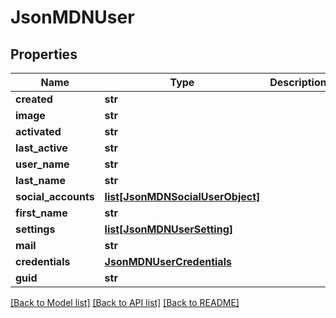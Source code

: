 # JsonMDNUser


## Properties
Name | Type | Description | Notes
------------ | ------------- | ------------- | -------------
**created** | **str** |  | [optional] 
**image** | **str** |  | [optional] 
**activated** | **str** |  | [optional] 
**last_active** | **str** |  | [optional] 
**user_name** | **str** |  | [optional] 
**last_name** | **str** |  | [optional] 
**social_accounts** | [**list[JsonMDNSocialUserObject]**](JsonMDNSocialUserObject.md) |  | [optional] 
**first_name** | **str** |  | [optional] 
**settings** | [**list[JsonMDNUserSetting]**](JsonMDNUserSetting.md) |  | [optional] 
**mail** | **str** |  | [optional] 
**credentials** | [**JsonMDNUserCredentials**](JsonMDNUserCredentials.md) |  | [optional] 
**guid** | **str** |  | [optional] 

[[Back to Model list]](../README.md#documentation-for-models) [[Back to API list]](../README.md#documentation-for-api-endpoints) [[Back to README]](../README.md)


